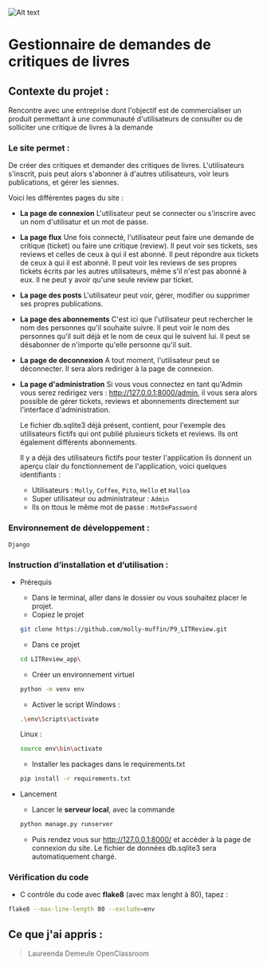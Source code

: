 ![Alt text](https://github.com/molly-muffin/P9_LITReview/blob/1999fd90339998c96009dd2a22ec897284fde6e0/LITReview_app/connexion/static/connexion/logo.png)

# Gestionnaire de demandes de critiques de livres

## Contexte du projet : 
Rencontre avec une entreprise dont l'objectif est de commercialiser un produit permettant à une communauté d'utilisateurs de consulter ou de solliciter une critique de livres à la demande


### Le site permet  :
De créer des critiques et demander des critiques de livres.
L'utilisateurs s'inscrit, puis peut alors s'abonner à d'autres utilisateurs, voir leurs publications, et gérer les siennes.

Voici les différentes pages du site :

- **La page de connexion**
	L'utilisateur peut se connecter ou s'inscrire avec un nom d'utilisatur et un mot de passe.
- **La page flux**
	Une fois connecté, l'utilisateur peut faire une demande de critique (ticket) ou faire une critique (review).
	Il peut voir ses tickets, ses reviews et celles de ceux à qui il est abonné.
	Il peut répondre aux tickets de ceux à qui il est abonné.
	Il peut voir les reviews de ses propres tickets écrits par les autres utilisateurs, même s'il n'est pas abonné à eux.
	Il ne peut y avoir qu'une seule review par ticket.
- **La page des posts**
	L'utilisateur peut voir, gérer, modifier ou supprimer ses propres publications.
- **La page des abonnements**
	C'est ici que l'utilisateur peut rechercher le nom des personnes qu'il souhaite suivre.
	Il peut voir le nom des personnes qu'il suit déjà et le nom de ceux qui le suivent lui.
	Il peut se désabonner de n'importe qu'elle personne qu'il suit.
- **La page de deconnexion**
	A tout moment, l'utilisateur peut se déconnecter.
	Il sera alors rediriger à la page de connexion.
- **La page d'administration**
	Si vous vous connectez en tant qu'Admin vous serez redirigez vers : http://127.0.0.1:8000/admin, il vous sera alors possible de gérer tickets, reviews et abonnements directement sur l'interface d'administration.

	Le fichier db.sqlite3 déjà présent, contient, pour l'exemple des utilisateurs fictifs qui ont publié plusieurs tickets et reviews. Ils ont également différents abonnements.

	Il y a déjà des utilisateurs fictifs pour tester l'application ils donnent un aperçu clair du fonctionnement de l'application, voici quelques identifiants :
	- Utilisateurs : ``Molly``, ``Coffee``, ``Pito``, ``Hello`` et ``Halloa``
	- Super utilisateur ou administrateur : ``Admin``
	- Ils on ttous le même mot de passe : ``MotDePassword`` 


### Environnement de développement :
`Django`


### Instruction d’installation et d’utilisation :
*	Prérequis
	- Dans le terminal, aller dans le dossier ou vous souhaitez placer le projet. 
	- Copiez le projet 
	```bash
	git clone https://github.com/molly-muffin/P9_LITReview.git
	```
	- Dans ce projet
	```bash
	cd LITReview_app\
	```
	- Créer un environnement virtuel
	```bash
	python -m venv env
	```
	- Activer le script
	Windows :
	```bash
	.\env\Scripts\activate
	```
	Linux :
	```bash
	source env\bin\activate
	```
	- Installer les packages dans le requirements.txt
	```bash
	pip install -r requirements.txt
	```

*	Lancement
	- Lancer le  **serveur local**, avec la commande
	```bash
	python manage.py runserver
	```
	- Puis rendez vous sur http://127.0.0.1:8000/ et accéder à la page de connexion du site. Le fichier de données db.sqlite3 sera automatiquement chargé.


### Vérification du code
- C contrôle du code avec **flake8** (avec max lenght à 80), tapez :
```bash
flake8 --max-line-length 80 --exclude=env
```


## Ce que j'ai appris :


> Laureenda Demeule
> OpenClassroom